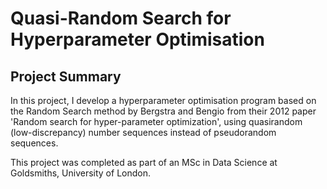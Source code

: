 # Quasi-Random Search for Hyperparameter Optimisation

## Project Summary

In this project, I develop a hyperparameter optimisation program based on the Random Search method by Bergstra and Bengio from their 2012 paper 'Random search for hyper-parameter optimization', using quasirandom (low-discrepancy) number sequences instead of pseudorandom sequences. 

This project was completed as part of an MSc in Data Science at Goldsmiths, University of London.

